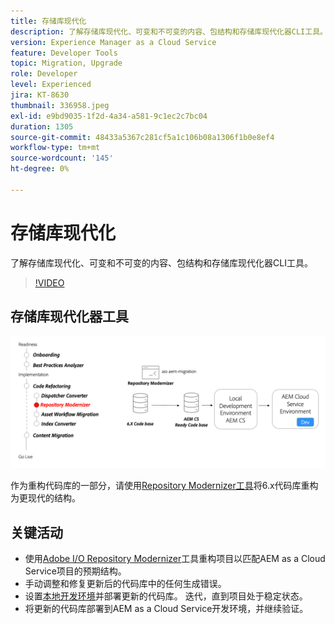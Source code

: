 ```yaml
---
title: 存储库现代化
description: 了解存储库现代化、可变和不可变的内容、包结构和存储库现代化器CLI工具。
version: Experience Manager as a Cloud Service
feature: Developer Tools
topic: Migration, Upgrade
role: Developer
level: Experienced
jira: KT-8630
thumbnail: 336958.jpeg
exl-id: e9bd9035-1f2d-4a34-a581-9c1ec2c7bc04
duration: 1305
source-git-commit: 48433a5367c281cf5a1c106b08a1306f1b0e8ef4
workflow-type: tm+mt
source-wordcount: '145'
ht-degree: 0%

---
```


# 存储库现代化

了解存储库现代化、可变和不可变的内容、包结构和存储库现代化器CLI工具。

>[!VIDEO](https://video.tv.adobe.com/v/3454802?quality=12&learn=on&captions=chi_hans)

## 存储库现代化器工具

![存储库现代化器](./assets/repository-modernizer.png)

作为重构代码库的一部分，请使用[Repository Modernizer工具](https://experienceleague.adobe.com/docs/experience-manager-cloud-service/moving/refactoring-tools/repo-modernizer.html?lang=zh-Hans)将6.x代码库重构为更现代的结构。

## 关键活动

* 使用[Adobe I/O Repository Modernizer](https://github.com/adobe/aio-cli-plugin-aem-cloud-service-migration#command-aio-aem-migrationrepository-modernizer)工具重构项目以匹配AEM as a Cloud Service项目的预期结构。
* 手动调整和修复更新后的代码库中的任何生成错误。
* 设置[本地开发环境](https://experienceleague.adobe.com/docs/experience-manager-learn/cloud-service/local-development-environment-set-up/overview.html?lang=zh-hans)并部署更新的代码库。 迭代，直到项目处于稳定状态。
* 将更新的代码库部署到AEM as a Cloud Service开发环境，并继续验证。
